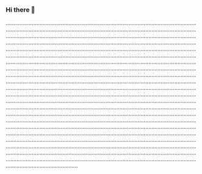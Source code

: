 ### Hi there 👋

.......................................................................................................................................................................................................................................................................................................................................................................................................................................................................................................................................................................................................................................................................................................................................................................................................................................................................................................................................................................................................................................................................................................................................................................................................................................................................................................................................................................................................................................................................................................................................................................................................................................................................................................................................................................................................................................................................................................................................................................................................................................................................................................................................................................................................................................................................................................................................................................................................................................................................................................................................................................................................................................................................................................................................................................................................................................................................................